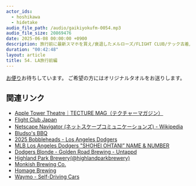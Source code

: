 ```yaml
---
actor_ids:
  - hoshikawa
  - hidetake
audio_file_path: /audio/gaikiyokufm-0054.mp3
audio_file_size: 20869476
date: 2025-06-08 00:00:00 +0900
description: 旅行前に最新スマホを買え/衰退したメルローズ/FLIGHT CLUB/テック古着/ダウンタウンの治安/プレゲームツアー/グラウンドウォーク/安い席の民度/Highland Park Brewery/Homage brewing/Waymoの自動運転が一番安全について話しました。
duration: "00:42:48"
layout: article
title: 54. LA旅行前編
---
```


[お便り](https://forms.gle/qherFuKhZCPWPRcL6)お待ちしています。
ご希望の方にはオリジナルタオルをお送りします。

## 関連リンク
- [Apple Tower Theatre｜TECTURE MAG（テクチャーマガジン）](https://mag.tecture.jp/culture/20220111-apple-tower-theatre/)
- [Flight Club Japan](https://www.flightclub.com/ja-jp)
- [Netscape Navigator (ネットスケープコミュニケーションズ) - Wikipedia](https://ja.wikipedia.org/wiki/Netscape_Navigator_\(%E3%83%8D%E3%83%83%E3%83%88%E3%82%B9%E3%82%B1%E3%83%BC%E3%83%97%E3%82%B3%E3%83%9F%E3%83%A5%E3%83%8B%E3%82%B1%E3%83%BC%E3%82%B7%E3%83%A7%E3%83%B3%E3%82%BA\))
- [Bludso's BBQ](https://www.bludsosbbq.com/)
- [2025 Bobbleheads - Los Angeles Dodgers](https://www.mlb.com/dodgers/fans/bobbleheads/2025)
- [MLB Los Angeles Dodgers "SHOHEI OHTANI” NAME & NUMBER](https://www.mfc-store.com/f/dodgers_Shohei_Ohtani?srsltid=AfmBOoq2h7as7HQLRazdHidm1sUQcDvUg-V3v80peZKCSvJ1loKSGr6A)
- [Dodgers Blonde - Golden Road Brewing - Untappd](https://untappd.com/b/golden-road-brewing-dodgers-blonde/2071444)
- [Highland Park Brewery(@highlandparkbrewery)](https://www.instagram.com/highlandparkbrewery/?locale=ja-JP&hl=en)
- [Monkish Brewing Co.](https://www.monkishbrewing.com/)
- [Homage Brewing](https://www.homagebrewing.com/)
- [Waymo - Self-Driving Cars](https://waymo.com/)
